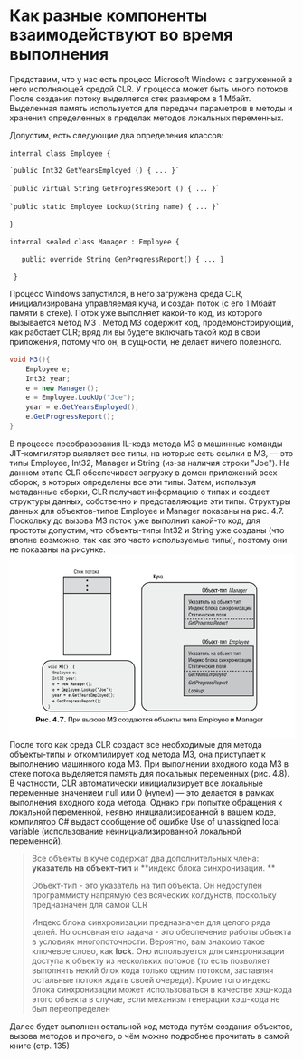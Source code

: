 # Как разные компоненты взаимодействуют во время выполнения

Представим, что у нас есть процесс Microsoft Windows с загруженной в него исполняющей средой CLR. У процесса может быть много потоков. После создания потоку выделяется стек размером в 1 Мбайт. Выделенная память используется для передачи параметров в методы и хранения определенных в пределах методов локальных переменных. 

Допустим, есть следующие два определения классов: 

`internal class Employee {`

    `public Int32 GetYearsEmployed () { ... }`

    `public virtual String GetProgressReport () { ... }`

    `public static Employee Lookup(String name) { ... }`

` } 
`

`internal sealed class Manager : Employee {`

`   public override String GenProgressReport() { ... }`

` }`

Процесс Windows запустился, в него загружена среда CLR, инициализирована управляемая куча, и создан поток \(с его 1 Мбайт памяти в стеке\). Поток уже выполняет какой-то код, из которого вызывается метод M3 . Метод M3 содержит код, продемонстрирующий, как работает CLR; вряд ли вы будете включать такой код в свои приложения, потому что он, в сущности, не делает ничего полезного.

```C\#
void M3(){
    Employee e;
    Int32 year;
    e = new Manager();
    e = Employee.LookUp("Joe");
    year = e.GetYearsEmployed();
    e.GetProgressReport();
}
```

В процессе преобразования IL-кода метода М3 в машинные команды JIT-компилятор выявляет все типы, на которые есть ссылки в M3, — это типы Employee, Int32, Manager и String \(из-за наличия строки "Joe"\). На данном этапе CLR обеспечивает загрузку в домен приложений всех сборок, в которых определены все эти типы. Затем, используя метаданные сборки, CLR получает информацию о типах и создает структуры данных, собственно и представляющие эти типы. Структуры данных для объектов-типов Employee и Manager показаны на рис. 4.7. Поскольку до вызова M3 поток уже выполнил какой-то код, для простоты допустим, что объекты-типы Int32 и String уже созданы \(что вполне возможно, так как это часто используемые типы\), поэтому они не показаны на рисунке. ![](/assets/M3.png)После того как среда CLR создаст все необходимые для метода объекты-типы и откомпилирует код метода M3, она приступает к выполнению машинного кода M3. При выполнении входного кода M3 в стеке потока выделяется память для локальных переменных \(рис. 4.8\). В частности, CLR автоматически инициализирует все локальные переменные значением null или 0 \(нулем\) — это делается в рамках выполнения входного кода метода. Однако при попытке обращения к локальной переменной, неявно инициализированной в вашем коде, компилятор С\# выдаст сообщение об ошибке Use of unassigned local variable \(использование неинициализированной локальной переменной\).

> Все объекты в куче содержат два дополнительных члена: **указатель на объект-тип** и **индекс блока синхронизации. **
>
> Объект-тип - это указатель на тип объекта. Он недоступен программисту напрямую без всяческих колдунств, поскольку предназначен для самой CLR
>
> Индекс блока синхронизации предназначен для целого ряда целей. Но основная его задача - это обеспечение работы объекта в условиях многопоточности. Вероятно, вам знакомо такое ключевое слово, как **lock**. Оно используется для синхронизации доступа к объекту из нескольких потоков \(то есть позволяет выполнять некий блок кода только одним потоком, заставляя остальные потоки ждать своей очереди\). Кроме того индекс блока синхронизации может использоваться в качестве хэш-кода этого объекта в случае, если механизм генерации хэш-кода не был переопределен

Далее будет выполнен остальной код метода путём создания объектов, вызова методов и прочего, о чём можно подробнее прочитать в самой книге \(стр. 135\)





